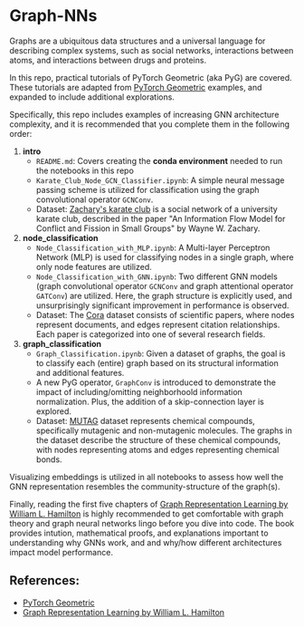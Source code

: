 # Graph-NNs

Graphs are a ubiquitous data structures and a universal language for describing complex systems, such as social networks, interactions between atoms, and interactions between drugs and proteins.

In this repo, practical tutorials of PyTorch Geometric (aka PyG) are covered. These tutorials are adapted from [PyTorch Geometric](https://pytorch-geometric.readthedocs.io/en/latest/get_started/colabs.html) examples, and expanded to include additional explorations. 

Specifically, this repo includes examples of increasing GNN architecture complexity, and it is recommended that you complete them in the following order:

1. **intro**
   - `README.md`: Covers creating the **conda environment** needed to run the notebooks in this repo
   - `Karate_Club_Node_GCN_Classifier.ipynb`: A simple neural message passing scheme is utilized for classification using the graph convolutional operator `GCNConv`.
   - Dataset: [Zachary's karate club](https://pytorch-geometric.readthedocs.io/en/latest/generated/torch_geometric.datasets.KarateClub.html#torch_geometric.datasets.KarateClub) is a social network of a university karate club, described in the paper "An Information Flow Model for Conflict and Fission in Small Groups" by Wayne W. Zachary.
3. **node_classification**
    - `Node_Classification_with_MLP.ipynb`: A Multi-layer Perceptron Network (MLP) is used for classifying nodes in a single graph, where only node features are utilized. 
    - `Node_Classification_with_GNN.ipynb`: Two different GNN models (graph convolutional operator `GCNConv` and graph attentional operator `GATConv`) are utilized. Here, the graph structure is explicitly used, and unsurprisingly significant improvement in performance is observed.
    - Dataset: The [Cora](https://paperswithcode.com/dataset/cora#:~:text=The%20Cora%20dataset%20consists%20of,corresponding%20word%20from%20the%20dictionary.) dataset consists of scientific papers, where nodes represent documents, and edges represent citation relationships. Each paper is categorized into one of several research fields.
5. **graph_classification**
    - `Graph_Classification.ipynb`: Given a dataset of graphs, the goal is to classify each (entire) graph based on its structural information and additional features.
    - A new PyG operator, `GraphConv` is introduced to demonstrate the impact of including/omitting neighborhoold information normalization. Plus, the addition of a skip-connection layer is explored.
    - Dataset: [MUTAG](https://paperswithcode.com/dataset/mutag) dataset represents chemical compounds, specifically mutagenic and non-mutagenic molecules. The graphs in the dataset describe the structure of these chemical compounds, with nodes representing atoms and edges representing chemical bonds.
  
Visualizing embeddings is utilized in all notebooks to assess how well the GNN representation resembles the community-structure of the graph(s).

Finally, reading the first five chapters of [Graph Representation Learning by William L. Hamilton](https://www.cs.mcgill.ca/~wlh/grl_book/) is highly recommended to get comfortable with graph theory and graph neural networks lingo before you dive into code. The book provides intution, mathematical proofs, and explanations important to understanding why GNNs work, and and why/how different architectures impact model performance.


## References:
- [PyTorch Geometric](https://pytorch-geometric.readthedocs.io/en/latest/get_started/colabs.html)
- [Graph Representation Learning by William L. Hamilton](https://www.cs.mcgill.ca/~wlh/grl_book/)
